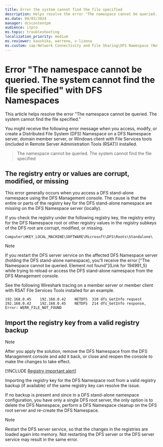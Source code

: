 ```yaml
---
title: Error the system cannot find the file specified 
description: Helps resolve the error "The namespace cannot be queried. The system cannot find the file specified."
ms.date: 09/03/2024
manager: dcscontentpm
audience: itpro
ms.topic: troubleshooting
localization_priority: medium
ms.reviewer: kaushika, warrenw, v-lianna
ms.custom: sap:Network Connectivity and File Sharing\DFS Namespace (Not Replication), csstroubleshoot
---
```

# Error "The namespace cannot be queried. The system cannot find the file specified" with DFS Namespaces

This article helps resolve the error "The namespace cannot be queried. The system cannot find the file specified."

You might receive the following error message when you access, modify, or create a Distributed File System (DFS) Namespace on a DFS Namespace server, domain member server, or Windows client with File Services tools (included in Remote Server Administration Tools (RSAT)) installed.

> The namespace cannot be queried. The system cannot find the file specified

## The registry entry or values are corrupt, modified, or missing

This error generally occurs when you access a DFS stand-alone namespace using the DFS Management console. The cause is that the entire or parts of the registry key for the DFS stand-alone namespace are missing on the DFS Namespace server (locally).

If you check the registry under the following registry key, the registry entry for the DFS Namespace root or other registry values in the registry subkeys of the DFS root are corrupt, modified, or missing.

`Computer\HKEY_LOCAL_MACHINE\SOFTWARE\Microsoft\DFS\Roots\Standalone\`

> [!NOTE]
> If you restart the DFS server service on the affected DFS Namespace server (holding the DFS stand-alone namespace), you'll receive the error ["The Namespace cannot be queried. Element not found"](Link for 194991_5) while trying to reload or access the DFS stand-alone namespace from the DFS Management console.

See the following Wireshark tracing on a member server or member client with RSAT File Services Tools installed for an example.

```output
192.168.0.45	192.168.0.42	NETDFS	310	dfs_GetInfo request
192.168.0.42	192.168.0.45	NETDFS	214	dfs_GetInfo response, Error: WERR_FILE_NOT_FOUND
```

## Import the registry key from a valid registry backup

> [!NOTE]
> After you apply the solution, remove the DFS Namespace from the DFS Management console and add it back, or close and reopen the console to make the changes to take effect.

[!INCLUDE [Registry important alert](../../includes/registry-important-alert.md)]

Importing the registry key for the DFS Namespace root from a valid registry backup (if available) of the same registry key can resolve the issue.

If no backup is present and since in a DFS stand-alone namespace configuration, you have only a single DFS root server, the only option is to delete the DFS Namespace, perform a DFS Namespace cleanup on the DFS root server and re-create the DFS Namespace.

> [!NOTE]
> Restart the DFS server service, so that the changes in the registries are loaded again into memory. Not restarting the DFS server or the DFS server service may result in the same error.
